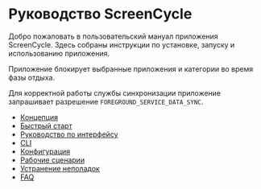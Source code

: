# Руководство ScreenCycle

Добро пожаловать в пользовательский мануал приложения ScreenCycle. Здесь собраны инструкции по установке, запуску и использованию приложения.

Приложение блокирует выбранные приложения и категории во время фазы отдыха.

Для корректной работы службы синхронизации приложение запрашивает разрешение `FOREGROUND_SERVICE_DATA_SYNC`.

- [Концепция](../CONCEPT.md)
- [Быстрый старт](quickstart.md)
- [Руководство по интерфейсу](ui-guide.md)
- [CLI](cli.md)
- [Конфигурация](config.md)
- [Рабочие сценарии](workflows.md)
- [Устранение неполадок](troubleshooting.md)
- [FAQ](faq.md)
